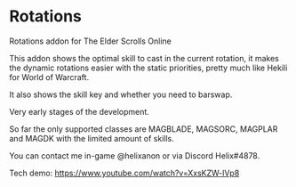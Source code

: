 # Rotations
Rotations addon for The Elder Scrolls Online

This addon shows the optimal skill to cast in the current rotation, it makes the dynamic rotations easier with the static priorities, pretty much like Hekili for World of Warcraft.


It also shows the skill key and whether you need to barswap.


Very early stages of the development.


So far the only supported classes are MAGBLADE, MAGSORC, MAGPLAR and MAGDK with the limited amount of skills.

You can contact me in-game @helixanon or via Discord Helix#4878.

Tech demo:
https://www.youtube.com/watch?v=XxsKZW-lVp8
